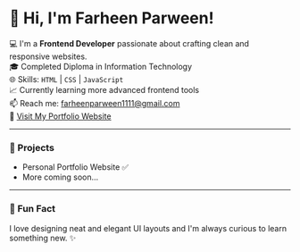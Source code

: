 # 👋 Hi, I'm Farheen Parween!

💻 I'm a **Frontend Developer** passionate about crafting clean and responsive websites.  
🎓 Completed Diploma in Information Technology  
🌐 Skills: `HTML` | `CSS` | `JavaScript`  
📈 Currently learning more advanced frontend tools  
📫 Reach me: farheenparween1111@gmail.com  
🔗 [Visit My Portfolio Website](https://farheenparween-dev.github.io/my-portfolio/)

---

### 🌟 Projects
- Personal Portfolio Website ✅  
- More coming soon...

---

### 📌 Fun Fact  
I love designing neat and elegant UI layouts and I'm always curious to learn something new. ✨
